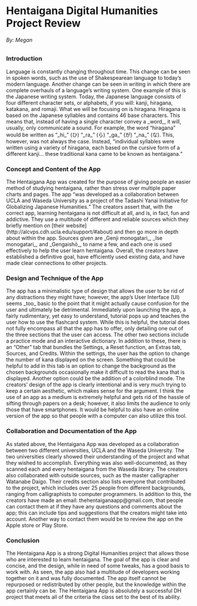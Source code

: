 # Hentaigana Digital Humanities Project Review
###### By: Megan

### Introduction
 <p> Language is constantly changing throughout time. This change can be seen in spoken words, such as the use of Shakespearean language to today’s modern language. Another change can be seen in writing in which there are complete overhauls of a language’s writing system. One example of this is the Japanese writing system. Today, the Japanese language consists of four different character sets, or alphabets, if you will: kanji, hiragana, katakana, and romaji. What we will be focusing on is hiragana. Hiragana is based on the Japanese syllables and contains 46 base characters. This means that, instead of having a single character convey a _word_, it will, usually, only communicate a sound. For example, the word “hiragana” would be written as “_hi_” (ひ) “_ra_” (ら) “_ga_” (が) “_na_” (な). This, however, was not always the case. Instead, <q>individual syllables were written using a variety of hiragana, each based on the cursive form of a different kanji… these traditional kana came to be known as hentaigana.</q> </p>

### Concept and Content of the App
 <p> The Hentaigana App was created for the purpose of giving people an easier method of studying hentaigana, rather than stress over multiple paper charts and pages. The app <q>was developed as a collaboration between UCLA and Waseda University as a project of the Tadashi Yanai Initiative for Globalizing Japanese Humanities.</q> The creators assert that, with the correct app, learning hentaigana is not difficult at all, and is, in fact, fun and addictive. They use a multitude of different and reliable sources which they briefly mention on [their website](http://alcvps.cdh.ucla.edu/support/#about) and then go more in depth about within the app. Sources given are _Genji monogatari_, _Ise monogatari_, and _Gengaishō_, to name a few, and each one is used effectively to help the user learn hentaigana. Overall, the creators have established a definitive goal, have efficiently used existing data, and have made clear connections to other projects. 

### Design and Technique of the App
 <p> The app has a minimalistic type of design that allows the user to be rid of any distractions they might have; however, the app’s User Interface (UI) seems _too_ basic to the point that it might actually cause confusion for the user and ultimately be detrimental. Immediately upon launching the app, a fairly rudimentary, yet easy to understand, tutorial pops up and teaches the user how to use the flashcard system. While this is helpful, the tutorial does not fully encompass all that the app has to offer, only detailing one out of the three sections that the user can access. The other two sections include a practice mode and an interactive dictionary. In addition to these, there is an “Other” tab that bundles the Settings, a Reset function, an Extras tab, Sources, and Credits. Within the settings, the user has the option to change the number of kana displayed on the screen. Something that could be helpful to add in this tab is an option to change the background as the chosen backgrounds occasionally make it difficult to read the kana that is displayed. Another option could be the addition of a colorblind mode. The creators’ design of the app is clearly intentional and is very much trying to keep a certain aesthetic, which makes sense for the argument. I think the use of an app as a medium is extremely helpful and gets rid of the hassle of sifting through papers on a desk; however, it also limits the audience to only those that have smartphones. It would be helpful to also have an online version of the app so that people with a computer can also utilize this tool. 

### Collaboration and Documentation of the App
 <p> As stated above, the Hentaigana App was developed as a collaboration between two different universities, UCLA and the Waseda University. The two universities clearly showed their understanding of the project and what they wished to accomplish. Everything was also well-documented, as they scanned each and every hentaigana from the Waseda library. The creators also collaborated with outside sources, such as the master calligrapher Watanabe Daigo. Their credits section also lists everyone that contributed to the project, which includes over 25 people from different backgrounds, ranging from calligraphists to computer programmers. In addition to this, the creators have made an email: thehentaiganaapp@gmail.com, that people can contact them at if they have any questions and comments about the app; this can include tips and suggestions that the creators might take into account. Another way to contact them would be to review the app on the Apple store or Play Store. 

### Conclusion
 <p> The Hentaigana App is a strong Digital Humanities project that allows those who are interested to learn hentaigana. The goal of the app is clear and concise, and the design, while in need of some tweaks, has a good basis to work with. As seen, the app also had a multitude of developers working together on it and was fully documented. The app itself cannot be repurposed or redistributed by other people, but the knowledge within the app certainly can be. The Hentaigana App is absolutely a successful DH project that meets all of the criteria the class set to the best of its ability. </p>
